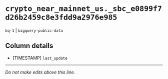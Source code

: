 # `crypto_near_mainnet_us._sbc_e0899f7d26b2459c8e3fdd9a2976e985`
`bq-1` | `bigquery-public-data`

## Column details
* [TIMESTAMP] `last_update`

-------------------------------------------------------------------------------
*Do not make edits above this line.*
